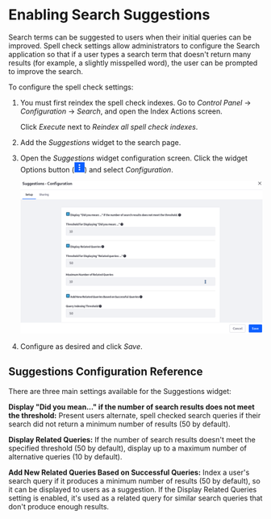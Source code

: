 # Enabling Search Suggestions

Search terms can be suggested to users when their initial queries can be improved. Spell check settings allow administrators to configure the Search application so that if a user types a search term that doesn't return many results (for example, a slightly misspelled word), the user can be prompted to improve the search.

To configure the spell check settings:

1. You must first reindex the spell check indexes. Go to _Control Panel_ &rarr; _Configuration_ &rarr; _Search_, and open the Index Actions screen.

    Click _Execute_ next to _Reindex all spell check indexes_.

1. Add the _Suggestions_ widget to the search page.

1. Open the _Suggestions_ widget configuration screen. Click the widget Options button (![Options](../../../images/icon-widget-options.png)) and select _Configuration_.

    ![Configure the suggestion settings to allow for user input mistakes and help lead users to results.](./enabling-search-suggestions/images/01.png)

1. Configure as desired and click _Save_.

## Suggestions Configuration Reference

There are three main settings available for the Suggestions widget:

**Display "Did you mean..." if the number of search results does not meet the threshold:** Present users alternate, spell checked search queries if their search did not return a minimum number of results (50 by default).

**Display Related Queries:** If the number of search results doesn't meet the specified threshold (50 by default), display up to a maximum number of alternative queries (10 by default).

**Add New Related Queries Based on Successful Queries:** Index a user's search query if it produces a minimum number of results (50 by default), so it can be displayed to users as a suggestion. If the Display Related Queries setting is enabled, it's used as a related query for similar search queries that don't produce enough results.
